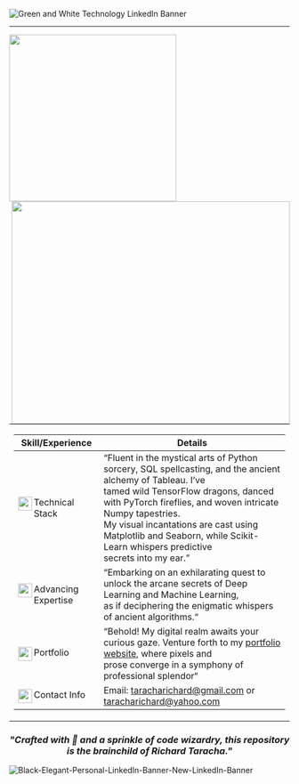 <!--INTRODUCTION-->
![Green and White Technology LinkedIn Banner](https://github.com/TarachaR/TarachaR/assets/67068918/4c816c05-ebbe-4e77-ad22-dfca2d5e545f)

---


<img align="left" width="300" height="300" src="https://github.com/TarachaR/TarachaR/assets/67068918/082412a1-1f85-43ee-840e-e19bd515fd2b.png">
<img align="right" width="500" height="400" src="https://user-images.githubusercontent.com/67068918/213999433-1efea580-a36c-46ff-9b6e-43c3251f9a9e.gif">


<table>
<tr>

<td width="150%">

| Skill/Experience | Details |
|-|-|
|<img align="left" width="25" height="25" src="https://user-images.githubusercontent.com/67068918/214104582-097569b5-1838-41ed-ae70-8793caf0643d.svg">Technical Stack| “Fluent in the mystical arts of Python sorcery, SQL spellcasting, and the ancient alchemy of Tableau. I’ve </br> tamed wild TensorFlow dragons, danced with PyTorch fireflies, and woven intricate Numpy tapestries. </br> My visual incantations are cast using Matplotlib and Seaborn, while Scikit-Learn whispers predictive </br> secrets into my ear.” |
|<img align="left" width="25" height="25" src="https://user-images.githubusercontent.com/67068918/214105208-2e32b13b-9eb5-4e74-848f-b185ca09beba.svg">Advancing Expertise | “Embarking on an exhilarating quest to unlock the arcane secrets of Deep Learning and Machine Learning, </br> as if deciphering the enigmatic whispers of ancient algorithms.“  |  
|<img align="left" width="25" height="25" src="https://user-images.githubusercontent.com/67068918/214105601-d27e49e9-9582-4d52-b232-a7fe12956a5d.svg">Portfolio | “Behold! My digital realm awaits your curious gaze. Venture forth to my <a href="https://richardtaracha.glitch.me/" target="_top"> portfolio website</a>, where pixels and </br> prose converge in a symphony of professional splendor“  |
|<img align="left" width="25" height="25" src="https://user-images.githubusercontent.com/67068918/214105883-50f17bbc-47cf-4c39-8470-b1b7315c9b86.svg">Contact Info | Email: taracharichard@gmail.com or taracharichard@yahoo.com |
</td>
</tr>
</table>

<h3 align="center"><i>"Crafted with 💖 and a sprinkle of code wizardry, this repository is the brainchild of Richard Taracha."</i></h3>

![Black-Elegant-Personal-LinkedIn-Banner-New-LinkedIn-Banner](https://github.com/TarachaR/TarachaR/assets/67068918/fe5a4614-f9ae-41f5-8c57-177a3281010c)





